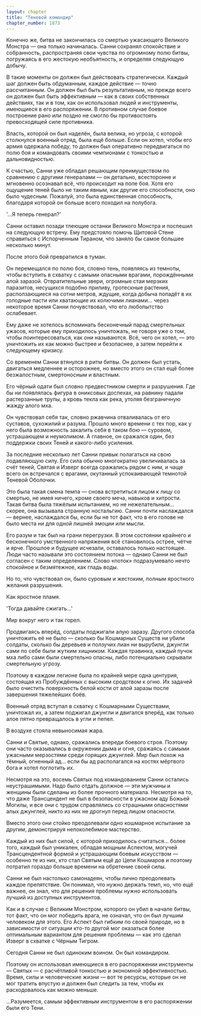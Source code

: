 ```yaml
---
layout: chapter
title: "Теневой командир"
chapter_number: 1873
---
```




Конечно же, битва не закончилась со смертью ужасающего Великого Монстра — она только начиналась. Санни сохранял спокойствие и собранность, распространяя свои чувства по огромному полю битвы, погружаясь в его жестокую необъятность, и определяя следующую добычу.

В такие моменты он должен был действовать стратегически. Каждый шаг должен быть обдуманным, каждое действие — точно рассчитанным. Он должен был быть результативным, но прежде всего он должен был быть эффективным — как в своих собственных действиях, так и в том, как он использовал людей и инструменты, имеющиеся в его распоряжении. В противном случае боевое построение рано или поздно не смогло бы противостоять превосходящей силе противника.

Власть, которой он был наделён, была велика, но угроза, с которой столкнулся военный отряд, была ещё больше. Если он хотел, чтобы его армия одержала победу, то должен был оперативно передвигаться по полю боя и командовать своими чемпионами с тонкостью и дальновидностью.

К счастью, Санни уже обладал решающим преимуществом по сравнению с другими генералами — он детально, всесторонне и мгновенно осознавал всё, что происходит на поле боя. Хотя его ощущение теней было не таким явным, как другие его способности, оно было чудесным. Пожалуй, это была единственная способность, благодаря которой он больше всего походил на полубога.

'...Я теперь генерал?'

Санни оставил позади тлеющие останки Великого Монстра и поспешил на следующую встречу. Ему предстояло помочь Щитовой Стене справиться с Испорченным Тираном, что заняло бы самое большее несколько минут.

После этого бой превратился в туман.

Он перемещался по полю боя, словно тень, появляясь из темноты, чтобы вступить в схватку с самыми опасными врагами, порождёнными алой заразой. Отвратительные звери, огромные стаи мерзких паразитов, несущихся подобно приливу, гротескные растения, расползающиеся на сотни метров, ждущие, когда добыча попадёт в их голодные пасти или хватающие их колючими лианами... через некоторое время Санни почувствовал, что его любопытство ослабевает.

Ему даже не хотелось вспоминать бесконечный парад смертельных ужасов, которые ему приходилось уничтожать, не говоря уже о том, чтобы поинтересоваться, как они называются. Всё, чего он хотел, — это уничтожить их как можно быстрее и безопаснее, а затем перейти к следующему кризису.

Со временем Санни втянулся в ритм битвы. Он должен был устать, двигаться медленнее и осторожнее, но вместо этого он стал ещё более безжалостным, смертоносным и властным.

Его чёрный одати был словно предвестником смерти и разрушения. Где бы ни появлялась фигура в ониксовых доспехах, на равнину падали растерзанные трупы, а кровь текла как река, утоляя безграничную жажду алого мха.

Он чувствовал себя так, словно ржавчина отваливалась от его суставов, сухожилий и разума. Прошло много времени с тех пор, как у него была возможность закалить себя в таком бою — суровом, устрашающем и неумолимом. А главное, он сражался один, без поддержки своих Теней и какого-либо усиления.

За последние несколько лет Санни привык полагаться на свою подавляющую силу. Его сила обычно многократно увеличивалась за счёт теней, Святая и Изверг всегда сражались рядом с ним, и чаще всего он встречался с врагами, окутанный успокаивающей темнотой Теневой Оболочки.

Это была такая смена темпа — снова встретиться лицом к лицу со смертью, не имея ничего, кроме своего меча, навыков и хитрости. Такая битва была тяжёлым испытанием, но не нежелательным... скорее, она вызывала странную ностальгию. Санни почти наслаждался — вернее, наслаждался бы, если бы не тот факт, что в его голове не было места ни для одной лишней эмоции или мысли.

Его разум и так был на грани перегрузки. В этом состоянии крайнего и бесконечного умственного напряжения всё становилось острее, чётче и ярче. Прошлое и будущее исчезали, оставалось только настоящее. Люди часто называли это состоянием потока — однако Санни не был согласен с таким определением. Слово «поток» подразумевало нечто спокойное и безмятежное, как гладь воды.

Но то, что чувствовал он, было суровым и жестоким, полным яростного желания разрушения.

Как яростное пламя.

'Тогда давайте сжигать...'

Мир вокруг него и так горел.

Продвигаясь вперёд, солдаты поджигали алую заразу. Другого способа уничтожить её не было — сколько бы Кошмарных Существ ни убили солдаты, сколько бы деревьев и ползучих лиан ни вырубили, джунгли сами по себе были жутким хищником. Каждая травинка, каждый пучок мха либо сами были смертельно опасны, либо потенциально скрывали смертельную угрозу.

Поэтому в каждом легионе была по крайней мере одна центурия, состоящая из Пробуждённых с высоким сродством к огню. Их задачей было очистить поверхность белой кости от алой заразы после завершения тяжелейших боёв.

Военный отряд вступал в схватку с Кошмарными Существами, уничтожал их, а затем поджигал джунгли и двигался вперёд, как только алое пятно превращалось в угли и пепел.

В воздухе стояла невыносимая жара.

Санни и Святые, однако, сражались впереди боевого строя. Поэтому они часто оказывались в окружении дыма и огня, сражаясь с самыми ужасными мерзостями среди горящих джунглей. Мир был похож на тёмный, огненный ад... если бы ад располагался на костях мёртвого бога и хотел поглотить их.

Несмотря на это, восемь Святых под командованием Санни остались неустрашимыми. Надо было отдать должное — эти мужчины и женщины были сделаны из более прочного материала. Несмотря на то, что даже Трансцендент не был в безопасности в ужасном аду Божьей Могилы, и все они с трудом справлялись со страшными опасностями алых джунглей, никто из них не дрогнул перед лицом опасности.

Вместо этого они стойко преодолевали одно кошмарное испытание за другим, демонстрируя непоколебимое мастерство.

Каждый из них был силой, с которой приходилось считаться... более того, каждый был уникален, обладая мощным Аспектом, могучей Трансцендентной формой и устрашающим боевым искусством — особенно те из них, кто стал Святым ещё до Цепи Кошмаров и поэтому потратил гораздо больше времени на обретение своей силы.

Санни не был настолько самонадеян, чтобы лично преодолевать каждое препятствие. Он понимал, что нужно держать темп, но, что ещё важнее, он знал, что для решения проблемы нужно использовать лучший из доступных инструментов.

Как и в случае с Великим Монстром, которого он убил в начале битвы, тот факт, что он мог победить врага, не означал, что он был лучшим человеком для этого. Его Аспект был гибким по своей природе, но в зависимости от ситуации кто-то другой мог оказаться более оптимальным вариантом для решения проблемы — как это сделал Изверг в схватке с Чёрным Тигром.

Сегодня Санни не был одиноким воином. Он был командиром.

Поэтому он использовал имеющиеся в его распоряжении инструменты — Святых — с расчётливой тонкостью и экономной эффективностью. Время, силы и человеческие жизни — вот те ресурсы, которые он не мог тратить впустую и должен был следить за тем, чтобы их расходовалось как можно меньше.

...Разумеется, самым эффективным инструментом в его распоряжении были его Тени.

